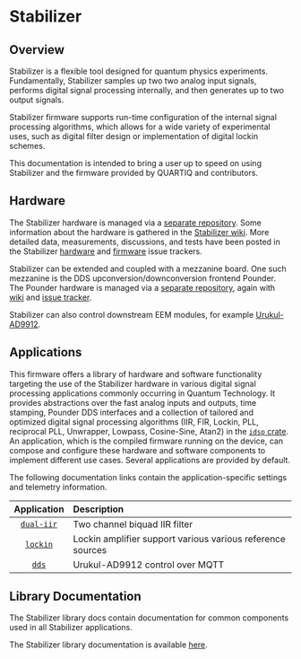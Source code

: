 # Stabilizer

## Overview

Stabilizer is a flexible tool designed for quantum physics experiments. Fundamentally, Stabilizer
samples up two two analog input signals, performs digital signal processing internally, and then
generates up to two output signals.

Stabilizer firmware supports run-time configuration of the internal signal processing algorithms,
which allows for a wide variety of experimental uses, such as digital filter design or
implementation of digital lockin schemes.

This documentation is intended to bring a user up to speed on using Stabilizer and the firmware
provided by QUARTIQ and contributors.

## Hardware

The Stabilizer hardware is managed via a [separate repository](https://github.com/sinara-hw/Stabilizer).
Some information about the hardware is gathered in the [Stabilizer wiki](https://github.com/sinara-hw/Stabilizer/wiki). More detailed data, measurements, discussions, and tests have been posted in the Stabilizer [hardware](https://github.com/sinara-hw/Stabilizer/issues?q=is%3Aissue) and [firmware](https://github.com/quartiq/stabilizer/issues?q=is%3Aissue) issue trackers.

Stabilizer can be extended and coupled with a mezzanine board. One such mezzanine is the DDS upconversion/downconversion frontend Pounder. The Pounder hardware is managed via a [separate repository](https://github.com/sinara-hw/Pounder), again with [wiki](https://github.com/sinara-hw/Pounder/wiki) and [issue tracker](https://github.com/sinara-hw/Pounder/issues?q=is%3Aissue).

Stabilizer can also control downstream EEM modules, for example [Urukul-AD9912](https://github.com/sinara-hw/Urukul).

## Applications

This firmware offers a library of hardware and software functionality targeting the use of the Stabilizer hardware in various digital signal processing applications commonly occurring in Quantum Technology.
It provides abstractions over the fast analog inputs and outputs, time stamping, Pounder DDS interfaces and a collection of tailored and optimized digital signal processing algorithms (IIR, FIR, Lockin, PLL, reciprocal PLL, Unwrapper, Lowpass, Cosine-Sine, Atan2) in the [`idsp` crate](firmware/idsp/index.html).
An application, which is the compiled firmware running on the device, can compose and configure these hardware and software components to implement different use cases.
Several applications are provided by default.

The following documentation links contain the application-specific settings and telemetry
information.

| Application | Description |
| :---: | :---- |
| [`dual-iir`](firmware/dual_iir/index.html) | Two channel biquad IIR filter |
| [`lockin`](firmware/lockin/index.html) | Lockin amplifier support various various reference sources |
| [`dds`](firmware/dds/index.html) | Urukul-AD9912 control over MQTT |

## Library Documentation

The Stabilizer library docs contain documentation for common components used in all Stabilizer
applications.

The Stabilizer library documentation is available [here](firmware/stabilizer/index.html).
